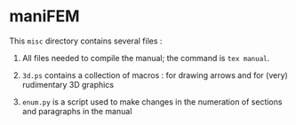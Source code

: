 # maniFEM

This `misc` directory contains several files :

1. All files needed to compile the manual; the command is `tex manual`.

2. `3d.ps` contains a collection of macros : for drawing arrows and for (very) rudimentary 3D graphics

3. `enum.py` is a script used to make changes in the numeration of sections and paragraphs in the manual

